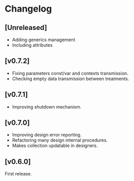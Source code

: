 
# Changelog

## [Unreleased]

- Adding generics management
- Including attributes

## [v0.7.2]

- Fixing parameters const/var and contexts transmission.
- Checking empty data transmission between treatments.

## [v0.7.1]

- Improving shutdown mechanism.

## [v0.7.0]

- Improving design error reporting.
- Refactoring many design internal procedures.
- Makes collection updatable in designers.

## [v0.6.0]

First release.
